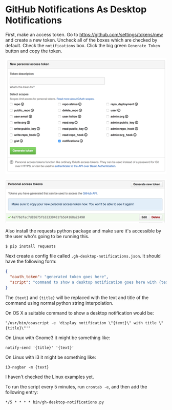 # GitHub Notifications As Desktop Notifications

First, make an access token. Go to https://github.com/settings/tokens/new and
create a new token. Uncheck all of the boxes which are checked by default.
Check the `notifications` box. Click the big green `Generate Token` button and
copy the token.

![checkboxes](./checkboxes.png)

![token](./token.png)

Also install the requests python package and make sure it's accessible by the
user who's going to be running this.

```
$ pip install requests
```

Next create a config file called `.gh-desktop-notifications.json`. It should
have the following form:
```json
{
  "oauth_token": "generated token goes here",
  "script": "command to show a desktop notification goes here with {text} and {title}"
}
```

The `{text}` and `{title}` will be replaced with the text and title of the
command using normal python string interpolation.

On OS X a suitable command to show a desktop notification would be:
```
"/usr/bin/osascript -e 'display notification \"{text}\" with title \"{title}\"'"
```

On Linux with Gnome3 it might be something like:
```
notify-send '{title}' '{text}'
```

On Linux with i3 it might be something like:
```
i3-nagbar -m {text}
```

I haven't checked the Linux examples yet.

To run the script every 5 minutes, run `crontab -e`, and then add the following
entry:
```
*/5 * * * * bin/gh-desktop-notifications.py
```
